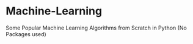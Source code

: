 # Machine-Learning
Some Popular Machine Learning Algorithms from Scratch in Python (No Packages used)
